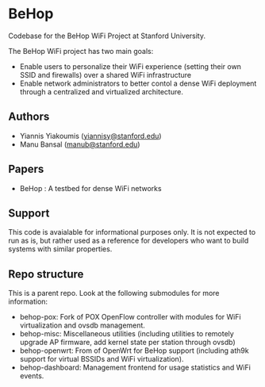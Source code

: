 # BeHop
Codebase for the BeHop WiFi Project at Stanford University. 

The BeHop WiFi project has two main goals:
- Enable users to personalize their WiFi experience (setting their own SSID and firewalls) over a shared WiFi infrastructure 
- Enable network administrators to better contol a dense WiFi deployment through a centralized and virtualized architecture. 

## Authors
- Yiannis Yiakoumis (yiannisy@stanford.edu)
- Manu Bansal (manub@stanford.edu)

## Papers
- BeHop : A testbed for dense WiFi networks

## Support
This code is avaialable for informational purposes only. It is not expected to run as is, but rather used as a reference for developers who want to build systems with similar properties. 

## Repo structure
This is a parent repo.
Look at the following submodules for more information:

- behop-pox: Fork of POX OpenFlow controller with modules for WiFi virtualization and ovsdb management. 
- behop-misc: Miscellaneous utilities (including utilities to remotely upgrade AP firmware, add kernel state per station through ovsdb)
- behop-openwrt: From of OpenWrt for BeHop support (including ath9k support for virtual BSSIDs and WiFi virtualization).
- behop-dashboard: Management frontend for usage statistics and WiFi events.

